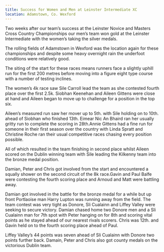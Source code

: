 ```yaml
---
title: Success for Women and Men at Leinster Intermediate XC
location: Adamstown, Co. Wexford
---
```


Two weeks after our team’s success at the Leinster Novice and Masters Cross Country Championships our men’s team won gold at the Leinster Intermediate with the women’s taking the silver medals.

The rolling fields of Adamstown in Wexford was the location again for these championships and despite some heavy overnight rain the underfoot conditions were relatively good.

The siting of the start for these races means runners face a slightly uphill run for the first 200 metres before moving into a figure eight type course with a number of testing inclines.

The women’s 4k race saw Sile Carroll lead the team as she contested fourth place over the first 2.5k. Siobhan Keenehan and Aileen Gittens  were close at hand and Aileen began to move up to challenge for a position in the top six.

Aileen’s measured run saw her mover up to 5th. with Sile  holding on to 10th. ahead of Siobhan who finished 13th.
Eimear Nic An Bhaird ran her usually gritty run to complete the scoring in 28th.Annie Gittens had a fine run for someone in their first season over the country with Linda Spratt and Christine Roche ran their usual competitive races chasing every position possible.

All of which resulted in the team finishing in second place whilst Aileen scored on the Dublin winning team with Sile leading the Kilkenny team into the bronze medal position.

Damian, Peter and Chris got involved from the start and encountered a squally shower on the second circuit of the 8k race.Gavin and Paul Balfe were contesting the fourth scoring place and Arnoud and Matt were battling away.

Damian got involved in the battle for the bronze medal for a while but up front Portlaoise man Harry Lupton was running away from the field. The team contest was very tight as Donore, Sli Cualainn and Liffey Valley were seeking to secure victory. Damian chased home two Donore men and a Sli Cualainn man for 7th spot with Peter hanging on for 8th and scoring vital points as he stayed ahead of our nearest rivals scorers. Chris was 12th. and Gavin held on to the fourth scoring place ahead of Paul.

Liffey Valley’s 44 points was seven ahead of Sli Cualainn with Donore two points further back. Damain, Peter and Chris also got county medals on the victorious Dublin team.
